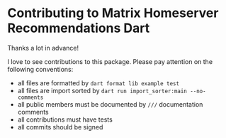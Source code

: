 # Contributing to Matrix Homeserver Recommendations Dart

Thanks a lot in advance!

I love to see contributions to this package. Please pay attention on the following conventions:

- all files are formatted by `dart format lib example test`
- all files are import sorted by `dart run import_sorter:main --no-comments`
- all public members must be documented by `///` documentation comments
- all contributions must have tests
- all commits should be signed
